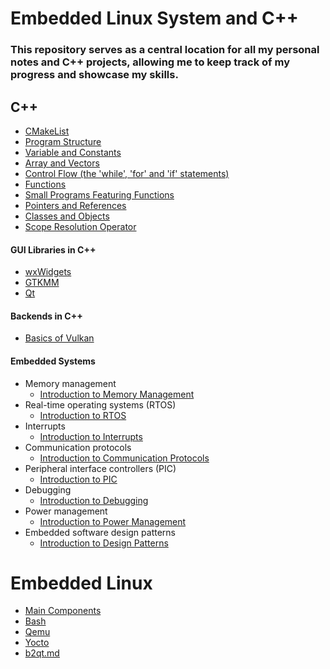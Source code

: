 # **Embedded Linux System and C++** 

### This repository serves as a central location for all my personal notes and C++ projects, allowing me to keep track of my progress and showcase my skills.


## **C++** 

- [CMakeList](/cpp/cmake.md)
- [Program Structure](/cpp/Program_Structure.md)
- [Variable and Constants](/cpp/Variable_and_Constants.md)
- [Array and Vectors](/cpp/Array_and_Vectors.md) 
- [Control Flow (the 'while', 'for' and 'if' statements)](/cpp/Control_Flow.md)
- [Functions](/cpp/Functions.md)
- [Small Programs Featuring Functions](/cpp/Functions/README.md)
- [Pointers and References](/cpp/Pointers_and_References.md)
- [Classes and Objects](/cpp/Classes_and_Objects.md)
- [Scope Resolution Operator](/cpp/SROperator.md)

#### GUI Libraries in C++

- [wxWidgets](/cpp/wxWidgets.md)
- [GTKMM](/cpp/gtkmm.md)
- [Qt](/cpp/Qt.md)

#### Backends in C++

- [Basics of Vulkan](/Vulkan.md)

#### Embedded Systems

- Memory management
  - [Introduction to Memory Management](/embedded/Memory_Management.md)
- Real-time operating systems (RTOS)
  - [Introduction to RTOS](/embedded/RTOS.md)
- Interrupts
  - [Introduction to Interrupts](/embedded/Interrupts.md)
- Communication protocols
  - [Introduction to Communication Protocols](/embedded/Communication_Protocols.md)
- Peripheral interface controllers (PIC)
  - [Introduction to PIC](/embedded/PIC.md)
- Debugging
  - [Introduction to Debugging](/embedded/Debugging.md)
- Power management
  - [Introduction to Power Management](/embedded/Power_Management.md)
- Embedded software design patterns
  - [Introduction to Design Patterns](/embedded/Design_Patterns.md)

# Embedded Linux

- [Main Components](/linux/Main_Components.md)
- [Bash](/linux/Bash.md)
- [Qemu](/linux/Qemu.md)
- [Yocto](/linux/Yocto.md)
- [b2qt.md](/linux/b2qt.md)

